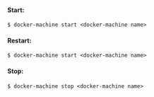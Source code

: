  #### Start:
```
$ docker-machine start <docker-machine name>
```
 #### Restart:
```
$ docker-machine start <docker-machine name>
```
 #### Stop:
```
$ docker-machine stop <docker-machine name>
```
